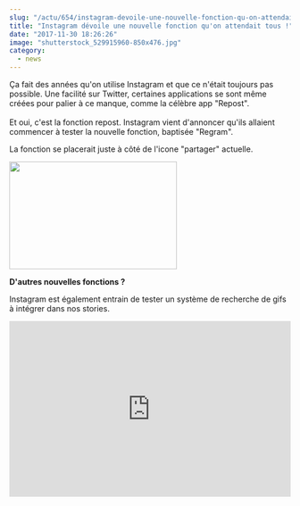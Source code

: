 ```yaml
--- 
slug: "/actu/654/instagram-devoile-une-nouvelle-fonction-qu-on-attendait-tous"
title: "Instagram dévoile une nouvelle fonction qu'on attendait tous !"
date: "2017-11-30 18:26:26"
image: "shutterstock_529915960-850x476.jpg"
category:
  - news
---
```

<p>Ça fait des années qu'on utilise Instagram et que ce n'était toujours pas possible. Une facilité sur Twitter, certaines applications se sont même créées pour palier à ce manque, comme la célèbre app "Repost".<br />
<br />
Et oui, c'est la fonction repost. Instagram vient d'annoncer qu'ils allaient commencer à tester la nouvelle fonction, baptisée "Regram". </p>

<p>La fonction se placerait juste à côté de l'icone "partager" actuelle. </p>

<p><img alt="" src="http://www.konbini.com/wp-content/blogs.dir/12/files/2017/11/instaregram.jpg" style="height:193px; width:300px" /></p>

<p><strong>D'autres nouvelles fonctions ?</strong></p>

<p>Instagram est également entrain de tester un système de recherche de gifs à intégrer dans nos stories. </p>
<iframe width="100%" height="315" src="https://www.youtube.com/embed/RB0TI0KsLxo" frameborder="0" allowfullscreen></iframe>